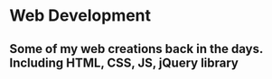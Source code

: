 # Web Development
## Some of my web creations back in the days. Including HTML, CSS, JS, jQuery library